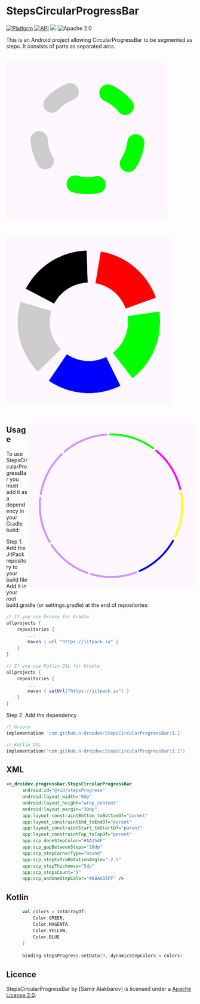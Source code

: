 StepsCircularProgressBar
=================


[![Platform](https://img.shields.io/badge/platform-android-green.svg)](http://developer.android.com/index.html)
[![API](https://img.shields.io/badge/API-21%2B-brightgreen.svg?style=flat)](https://android-arsenal.com/api?level=21)
[![](https://jitpack.io/v/aliab/circular-music-progressbar.svg)](https://jitpack.io/#n-droidev/StepsCircularProgressBar)
![Apache 2.0](https://img.shields.io/badge/License-Apache%202-brightgreen)

This is an Android project allowing CircularProgressBar to be segmented as steps. It consists of parts as separated arcs. 
<img src="/art/two_color_round_normal.png" alt="sample 1" title="sample 1" width="431" height="432" align="left" vspace="24" />
<img src="/art/colorful_butt_thick.png" alt="sample 2" title="sample 2" width="442" height="450" align="center" vspace="24" />
<img src="/art/colorful_round_thin.png" alt="sample 3" title="sample 3" width="446" height="439" align="right" vspace="24" />

Usage
-----

To use StepsCircularProgressBar you must add it as a dependency in your Gradle build:

Step 1. Add the JitPack repository to your build file
Add it in your root build.gradle (or settings.gradle) at the end of repositories:

```groovy
// If you use Groovy for Gradle
allprojects {
	repositories {
		...
		maven { url "https://jitpack.io" }
	}
}
```
```groovy
// If you use Kotlin DSL for Gradle
allprojects {
	repositories {
		...
		maven { setUrl("https://jitpack.io") }
	}
}
```

Step 2. Add the dependency
```groovy
// Groovy
implementation 'com.github.n-droidev:StepsCircularProgressBar:1.1'
```
```kotlin
// Kotlin DSL
implementation("com.github.n-droidev:StepsCircularProgressBar:1.1")
```


XML
-----

```xml
<n_droidev.progressbar.StepsCircularProgressBar
      android:id="@+id/stepsProgress"
      android:layout_width="0dp"
      android:layout_height="wrap_content"
      android:layout_margin="30dp"
      app:layout_constraintBottom_toBottomOf="parent"
      app:layout_constraintEnd_toEndOf="parent"
      app:layout_constraintStart_toStartOf="parent"
      app:layout_constraintTop_toTopOf="parent"
      app:scp_doneStepColor="#AA354F"
      app:scp_gapBetweenSteps="10dp"
      app:scp_stepCornerType="Round"
      app:scp_stepExtraRotationAngle="-2.5"
      app:scp_stepThickness="5dp"
      app:scp_stepsCount="5"
      app:scp_undoneStepColor="#88AA35FF" />
```

Kotlin
-----

```kotlin
      val colors = intArrayOf(
          Color.GREEN,
          Color.MAGENTA,
          Color.YELLOW,
          Color.BLUE
      )

      binding.stepsProgress.setData(9, dynamicStepColors = colors)
```

Licence
-----

StepsCircularProgressBar by [Samir Alakbarov] is licensed under a [Apache License 2.0](http://www.apache.org/licenses/LICENSE-2.0).
